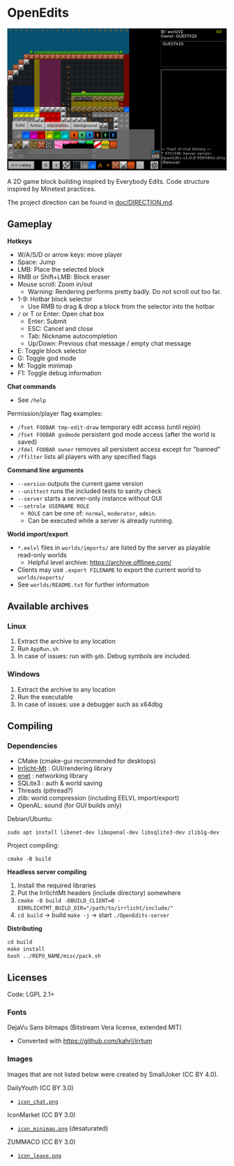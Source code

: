 # OpenEdits

![preview image v1.0.8-dev](screenshot.jpeg)

A 2D game block building inspired by Everybody Edits.
Code structure inspired by Minetest practices.

The project direction can be found in [doc/DIRECTION.md](doc/DIRECTION.md).

## Gameplay

**Hotkeys**

 * W/A/S/D or arrow keys: move player
 * Space: Jump
 * LMB: Place the selected block
 * RMB or Shift+LMB: Block eraser
 * Mouse scroll: Zoom in/out
     * Warning: Rendering performs pretty badly. Do not scroll out too far.
 * 1-9: Hotbar block selector
     * Use RMB to drag & drop a block from the selector into the hotbar
 * `/` or T or Enter: Open chat box
     * Enter: Submit
     * ESC: Cancel and close
     * Tab: Nickname autocompletion
     * Up/Down: Previous chat message / empty chat message
 * E: Toggle block selector
 * G: Toggle god mode
 * M: Toggle minimap
 * F1: Toggle debug information


**Chat commands**

 * See `/help`

Permission/player flag examples:

 * `/fset FOOBAR tmp-edit-draw` temporary edit access (until rejoin)
 * `/fset FOOBAR godmode` persistent god mode access (after the world is saved)
 * `/fdel FOOBAR owner` removes all persistent access except for "banned"
 * `/ffilter` lists all players with any specified flags


**Command line arguments**

 * `--version` outputs the current game version
 * `--unittest` runs the included tests to sanity check
 * `--server` starts a server-only instance without GUI
 * `--setrole USERNAME ROLE`
     * `ROLE` can be one of: `normal`, `moderator`, `admin`.
     * Can be executed while a server is already running.

**World import/export**

 * `*.eelvl` files in `worlds/imports/` are listed by the server as playable read-only worlds
     * Helpful level archive: <https://archive.offlinee.com/>
 * Clients may use `.export FILENAME` to export the current world to `worlds/exports/`
 * See `worlds/README.txt` for further information


## Available archives

### Linux

1. Extract the archive to any location
2. Run `AppRun.sh`
3. In case of issues: run with `gdb`. Debug symbols are included.

### Windows

1. Extract the archive to any location
2. Run the executable
3. In case of issues: use a debugger such as x64dbg


## Compiling

### Dependencies

 * CMake (cmake-gui recommended for desktops)
 * [Irrlicht-Mt](https://github.com/minetest/irrlicht) : GUI/rendering library
 * [enet](http://enet.bespin.org/) : networking library
 * SQLite3 : auth & world saving
 * Threads (pthread?)
 * zlib: world compression (including EELVL import/export)
 * OpenAL: sound (for GUI builds only)

Debian/Ubuntu:

	sudo apt install libenet-dev libopenal-dev libsqlite3-dev zlib1g-dev

Project compiling:

	cmake -B build

**Headless server compiling**

1. Install the required libraries
2. Put the IrrlichtMt headers (include directory) somewhere
3. `cmake -B build -DBUILD_CLIENT=0 -DIRRLICHTMT_BUILD_DIR="/path/to/irrlicht/include/"`
4. `cd build` -> build `make -j` -> start `./OpenEdits-server`

**Distributing**

	cd build
	make install
	bash ../REPO_NAME/misc/pack.sh


## Licenses

Code: LGPL 2.1+

### Fonts

DejaVu Sans bitmaps (Bitstream Vera license, extended MIT)

 * Converted with https://github.com/kahrl/irrtum

### Images

Images that are not listed below were created by SmallJoker (CC BY 4.0).

DailyYouth (CC BY 3.0)

 * [`icon_chat.png`](https://www.iconfinder.com/icons/3643728/balloon_chat_conversation_speak_word_icon)

IconMarket (CC BY 3.0)

 * [`icon_minimap.png`](https://www.iconfinder.com/icons/6442794/compass_direction_discover_location_navigation_icon) (desaturated)

ZUMMACO (CC BY 3.0)

 * [`ìcon_leave.png`](https://www.iconfinder.com/icons/7030313/sign_out_ui_basic_logout_app_user_interface_ui_icon)
